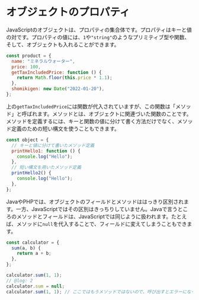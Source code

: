 # オブジェクトのプロパティ

JavaScriptのオブジェクトは、プロパティの集合体です。プロパティはキーと値の対です。プロパティの値には、`1`や`"string"`のようなプリミティブ型や関数、そして、オブジェクトも入れることができます。

```js
const product = {
  name: "ミネラルウォーター",
  price: 100,
  getTaxIncludedPrice: function () {
    return Math.floor(this.price * 1.1);
  },
  shomikigen: new Date("2022-01-20"),
};
```

上の`getTaxIncludedPrice`には関数が代入されていますが、この関数は「メソッド」と呼ばれます。メソッドとは、オブジェクトに関連づいた関数のことです。メソッドを定義するには、キーと関数の値に分けて書く方法だけでなく、メソッド定義のための短い構文を使うこともできます。

```js
const object = {
  // キーと値に分けて書いたメソッド定義
  printHello1: function () {
    console.log("Hello");
  },
  // 短い構文を用いたメソッド定義
  printHello2() {
    console.log("Hello");
  },
};
```

JavaやPHPでは、オブジェクトのフィールドとメソッドははっきり区別されます。一方、JavaScriptではその区別はきっちりしていません。Javaで言うところのメソッドとフィールドは、JavaScriptでは同じように扱われます。たとえば、メソッドに`null`を代入することで、フィールドに変えてしまうこともできます。

```js twoslash
const calculator = {
  sum(a, b) {
    return a + b;
  },
};

calculator.sum(1, 1);
// @log: 2
calculator.sum = null;
calculator.sum(1, 1); // ここではもうメソッドではないので、呼び出すとエラーになります
```
